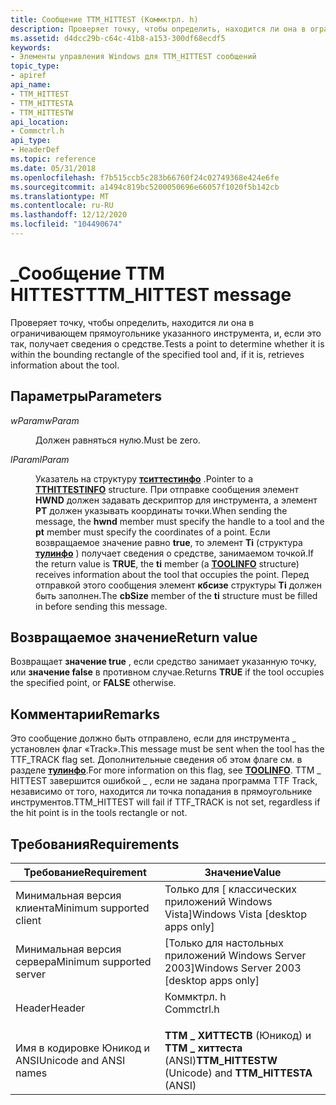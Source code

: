 ```yaml
---
title: Сообщение TTM_HITTEST (Коммктрл. h)
description: Проверяет точку, чтобы определить, находится ли она в ограничивающем прямоугольнике указанного инструмента, и, если это так, получает сведения о средстве.
ms.assetid: d4dcc29b-c64c-41b8-a153-300df68ecdf5
keywords:
- Элементы управления Windows для TTM_HITTEST сообщений
topic_type:
- apiref
api_name:
- TTM_HITTEST
- TTM_HITTESTA
- TTM_HITTESTW
api_location:
- Commctrl.h
api_type:
- HeaderDef
ms.topic: reference
ms.date: 05/31/2018
ms.openlocfilehash: f7b515ccb5c283b66760f24c02749368e424e6fe
ms.sourcegitcommit: a1494c819bc5200050696e66057f1020f5b142cb
ms.translationtype: MT
ms.contentlocale: ru-RU
ms.lasthandoff: 12/12/2020
ms.locfileid: "104490674"
---
```

# <a name="ttm_hittest-message"></a><span data-ttu-id="08d0e-104">\_Сообщение ТТМ HITTEST</span><span class="sxs-lookup"><span data-stu-id="08d0e-104">TTM\_HITTEST message</span></span>

<span data-ttu-id="08d0e-105">Проверяет точку, чтобы определить, находится ли она в ограничивающем прямоугольнике указанного инструмента, и, если это так, получает сведения о средстве.</span><span class="sxs-lookup"><span data-stu-id="08d0e-105">Tests a point to determine whether it is within the bounding rectangle of the specified tool and, if it is, retrieves information about the tool.</span></span>

## <a name="parameters"></a><span data-ttu-id="08d0e-106">Параметры</span><span class="sxs-lookup"><span data-stu-id="08d0e-106">Parameters</span></span>

<dl> <dt>

<span data-ttu-id="08d0e-107">*wParam*</span><span class="sxs-lookup"><span data-stu-id="08d0e-107">*wParam*</span></span> 
</dt> <dd><span data-ttu-id="08d0e-108">Должен равняться нулю.</span><span class="sxs-lookup"><span data-stu-id="08d0e-108">Must be zero.</span></span></dd> <dt>

<span data-ttu-id="08d0e-109">*lParam*</span><span class="sxs-lookup"><span data-stu-id="08d0e-109">*lParam*</span></span> 
</dt> <dd>

<span data-ttu-id="08d0e-110">Указатель на структуру [**тситтестинфо**](/windows/win32/api/commctrl/ns-commctrl-tthittestinfoa) .</span><span class="sxs-lookup"><span data-stu-id="08d0e-110">Pointer to a [**TTHITTESTINFO**](/windows/win32/api/commctrl/ns-commctrl-tthittestinfoa) structure.</span></span> <span data-ttu-id="08d0e-111">При отправке сообщения элемент **HWND** должен задавать дескриптор для инструмента, а элемент **PT** должен указывать координаты точки.</span><span class="sxs-lookup"><span data-stu-id="08d0e-111">When sending the message, the **hwnd** member must specify the handle to a tool and the **pt** member must specify the coordinates of a point.</span></span> <span data-ttu-id="08d0e-112">Если возвращаемое значение равно **true**, то элемент **Ti** (структура [**тулинфо**](/windows/win32/api/commctrl/ns-commctrl-tttoolinfoa) ) получает сведения о средстве, занимаемом точкой.</span><span class="sxs-lookup"><span data-stu-id="08d0e-112">If the return value is **TRUE**, the **ti** member (a [**TOOLINFO**](/windows/win32/api/commctrl/ns-commctrl-tttoolinfoa) structure) receives information about the tool that occupies the point.</span></span> <span data-ttu-id="08d0e-113">Перед отправкой этого сообщения элемент **кбсизе** структуры **Ti** должен быть заполнен.</span><span class="sxs-lookup"><span data-stu-id="08d0e-113">The **cbSize** member of the **ti** structure must be filled in before sending this message.</span></span>

</dd> </dl>

## <a name="return-value"></a><span data-ttu-id="08d0e-114">Возвращаемое значение</span><span class="sxs-lookup"><span data-stu-id="08d0e-114">Return value</span></span>

<span data-ttu-id="08d0e-115">Возвращает **значение true** , если средство занимает указанную точку, или **значение false** в противном случае.</span><span class="sxs-lookup"><span data-stu-id="08d0e-115">Returns **TRUE** if the tool occupies the specified point, or **FALSE** otherwise.</span></span>

## <a name="remarks"></a><span data-ttu-id="08d0e-116">Комментарии</span><span class="sxs-lookup"><span data-stu-id="08d0e-116">Remarks</span></span>

<span data-ttu-id="08d0e-117">Это сообщение должно быть отправлено, если для инструмента \_ установлен флаг «Track».</span><span class="sxs-lookup"><span data-stu-id="08d0e-117">This message must be sent when the tool has the TTF\_TRACK flag set.</span></span> <span data-ttu-id="08d0e-118">Дополнительные сведения об этом флаге см. в разделе [**тулинфо**](/windows/win32/api/commctrl/ns-commctrl-tttoolinfoa).</span><span class="sxs-lookup"><span data-stu-id="08d0e-118">For more information on this flag, see [**TOOLINFO**](/windows/win32/api/commctrl/ns-commctrl-tttoolinfoa).</span></span> <span data-ttu-id="08d0e-119">ТТМ \_ HITTEST завершится ошибкой \_ , если не задана программа TTF Track, независимо от того, находится ли точка попадания в прямоугольнике инструментов.</span><span class="sxs-lookup"><span data-stu-id="08d0e-119">TTM\_HITTEST will fail if TTF\_TRACK is not set, regardless if the hit point is in the tools rectangle or not.</span></span>

## <a name="requirements"></a><span data-ttu-id="08d0e-120">Требования</span><span class="sxs-lookup"><span data-stu-id="08d0e-120">Requirements</span></span>



| <span data-ttu-id="08d0e-121">Требование</span><span class="sxs-lookup"><span data-stu-id="08d0e-121">Requirement</span></span> | <span data-ttu-id="08d0e-122">Значение</span><span class="sxs-lookup"><span data-stu-id="08d0e-122">Value</span></span> |
|-------------------------------------|---------------------------------------------------------------------------------------|
| <span data-ttu-id="08d0e-123">Минимальная версия клиента</span><span class="sxs-lookup"><span data-stu-id="08d0e-123">Minimum supported client</span></span><br/> | <span data-ttu-id="08d0e-124">Только для \[ классических приложений Windows Vista\]</span><span class="sxs-lookup"><span data-stu-id="08d0e-124">Windows Vista \[desktop apps only\]</span></span><br/>                                        |
| <span data-ttu-id="08d0e-125">Минимальная версия сервера</span><span class="sxs-lookup"><span data-stu-id="08d0e-125">Minimum supported server</span></span><br/> | <span data-ttu-id="08d0e-126">\[Только для настольных приложений Windows Server 2003\]</span><span class="sxs-lookup"><span data-stu-id="08d0e-126">Windows Server 2003 \[desktop apps only\]</span></span><br/>                                  |
| <span data-ttu-id="08d0e-127">Header</span><span class="sxs-lookup"><span data-stu-id="08d0e-127">Header</span></span><br/>                   | <dl> <span data-ttu-id="08d0e-128"><dt>Коммктрл. h</dt></span><span class="sxs-lookup"><span data-stu-id="08d0e-128"><dt>Commctrl.h</dt></span></span> </dl> |
| <span data-ttu-id="08d0e-129">Имя в кодировке Юникод и ANSI</span><span class="sxs-lookup"><span data-stu-id="08d0e-129">Unicode and ANSI names</span></span><br/>   | <span data-ttu-id="08d0e-130">**ТТМ \_ ХИТТЕСТВ** (Юникод) и **ТТМ \_ хиттеста** (ANSI)</span><span class="sxs-lookup"><span data-stu-id="08d0e-130">**TTM\_HITTESTW** (Unicode) and **TTM\_HITTESTA** (ANSI)</span></span><br/>                   |



 

 





